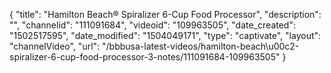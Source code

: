 {
    "title": "Hamilton Beach&reg; Spiralizer 6-Cup Food Processor",
    "description": "",
    "channelid": "111091684",
    "videoid": "109963505",
    "date_created": "1502517595",
    "date_modified": "1504049171",
    "type": "captivate",
    "layout": "channelVideo",
    "url": "\/bbbusa-latest-videos\/hamilton-beach\u00c2-spiralizer-6-cup-food-processor-3-notes\/111091684-109963505"
}